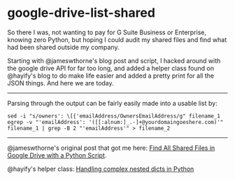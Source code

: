 google-drive-list-shared
========================

So there I was, not wanting to pay for G Suite Business or Enterprise, knowing zero Python, but hoping I could audit my shared files and find what had been shared outside my company.

Starting with @jameswthorne's blog post and script, I hacked around with the google drive API for far too long, and added a helper class found on @hayify's blog to do make life easier and added a pretty print for all the JSON things. And here we are today.

---

Parsing through the output can be fairly easily made into a usable list by:

```shell
sed -i "s/owners': \[{'emailAddress/OwnersEmailAddress/g" filename_1
egrep -v "'emailAddress': '([[:alnum:]_.-]+@yourdomaingoeshere.com)'" filename_1 | grep -B 2 "'emailAddress'" > filename_2
```

---

@jameswthorne's original post that got me here:
[Find All Shared Files in Google Drive with a Python Script](https://thornelabs.net/2018/01/03/find-all-shared-files-in-google-drive-with-a-python-script.html).

@hayify's helper class:
[Handling complex nested dicts in Python](https://www.haykranen.nl/2016/02/13/handling-complex-nested-dicts-in-python/)
